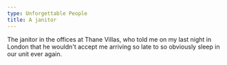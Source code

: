 ```yaml
---
type: Unforgettable People
title: A janitor
---
```


The janitor in the offices at Thane Villas, who told me on my last night in London that he wouldn't accept me arriving so late to so obviously sleep in our unit ever again.
